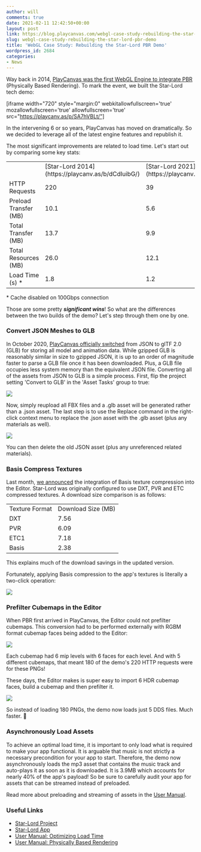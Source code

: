 ```yaml
---
author: will
comments: true
date: 2021-02-11 12:42:50+00:00
layout: post
link: https://blog.playcanvas.com/webgl-case-study-rebuilding-the-star-lord-pbr-demo/
slug: webgl-case-study-rebuilding-the-star-lord-pbr-demo
title: 'WebGL Case Study: Rebuilding the Star-Lord PBR Demo'
wordpress_id: 2684
categories:
- News
---
```





Way back in 2014, [PlayCanvas was the first WebGL Engine to integrate PBR](https://blog.playcanvas.com/physically-based-rendering-comes-to-webgl/)  (Physically Based Rendering). To mark the event, we built the Star-Lord tech demo:





[iframe width="720" style="margin:0" webkitallowfullscreen='true' mozallowfullscreen='true' allowfullscreen='true' src="https://playcanv.as/p/SA7hVBLt/"]





In the intervening 6 or so years, PlayCanvas has moved on dramatically. So we decided to leverage all of the latest engine features and republish it.







The most significant improvements are related to load time. Let's start out by comparing some key stats:





<table ><tbody ><tr >
<td >
</td>
<td >[Star-Lord 2014](https://playcanv.as/b/dCdIuibG/)
</td>
<td >[Star-Lord 2021](https://playcanv.as/p/SA7hVBLt/)
</td>
<td >% Change
</td></tr><tr >
<td >HTTP Requests
</td>
<td >220
</td>
<td >39
</td>
<td >↓ 82.3% 
</td></tr><tr >
<td >Preload Transfer (MB)
</td>
<td >10.1
</td>
<td >5.6
</td>
<td >↓ 44.6%
</td></tr><tr >
<td >Total Transfer (MB)
</td>
<td >13.7
</td>
<td >9.9
</td>
<td >↓ 27.7%
</td></tr><tr >
<td >Total Resources (MB)
</td>
<td >26.0
</td>
<td >12.1
</td>
<td >↓ 53.5%
</td></tr><tr >
<td >Load Time (s) *
</td>
<td >1.8
</td>
<td >1.2
</td>
<td >↓ 33.3%
</td></tr></tbody></table>* Cache disabled on 100Gbps connection





Those are some pretty **_significant wins_**! So what are the differences between the two builds of the demo? Let's step through them one by one.







### Convert JSON Meshes to GLB







In October 2020, [PlayCanvas officially switched](https://blog.playcanvas.com/faster-load-times-with-gltfs-glb-format/) from JSON to glTF 2.0 (GLB) for storing all model and animation data. While gzipped GLB is reasonably similar in size to gzipped JSON, it is up to an order of magnitude faster to parse a GLB file once it has been downloaded. Plus, a GLB file occupies less system memory than the equivalent JSON file. Converting all of the assets from JSON to GLB is a simple process. First, flip the project setting 'Convert to GLB' in the 'Asset Tasks' group to true:





![](https://blog.playcanvas.com/wp-content/uploads/2021/02/converttoglb.png)





Now, simply reupload all FBX files and a .glb asset will be generated rather than a .json asset. The last step is to use the Replace command in the right-click context menu to replace the .json asset with the .glb asset (plus any materials as well).





![](https://blog.playcanvas.com/wp-content/uploads/2021/02/jsontoglb.gif)





You can then delete the old JSON asset (plus any unreferenced related materials).







### Basis Compress Textures







Last month, [we announced](https://blog.playcanvas.com/basis-texture-compression-arrives-in-playcanvas/) the integration of Basis texture compression into the Editor. Star-Lord was originally configured to use DXT, PVR and ETC compressed textures. A download size comparison is as follows:





<table ><tbody ><tr >
<td >Texture Format
</td>
<td >Download Size (MB)
</td></tr><tr >
<td >DXT
</td>
<td >7.56
</td></tr><tr >
<td >PVR
</td>
<td >6.09
</td></tr><tr >
<td >ETC1
</td>
<td >7.18
</td></tr><tr >
<td >Basis
</td>
<td >2.38
</td></tr></tbody></table>





This explains much of the download savings in the updated version.







Fortunately, applying Basis compression to the app's textures is literally a two-click operation:





![](https://blog.playcanvas.com/wp-content/uploads/2021/02/compress.gif)





### Prefilter Cubemaps in the Editor







When PBR first arrived in PlayCanvas, the Editor could not prefilter cubemaps. This conversion had to be performed externally with RGBM format cubemap faces being added to the Editor:





![](https://blog.playcanvas.com/wp-content/uploads/2021/02/oldcube-1024x537.png)





Each cubemap had 6 mip levels with 6 faces for each level. And with 5 different cubemaps, that meant 180 of the demo's 220 HTTP requests were for these PNGs!







These days, the Editor makes is super easy to import 6 HDR cubemap faces, build a cubemap and then prefilter it.





![](https://blog.playcanvas.com/wp-content/uploads/2021/02/prefilter.gif)





So instead of loading 180 PNGs, the demo now loads just 5 DDS files. Much faster. 🚀







### Asynchronously Load Assets







To achieve an optimal load time, it is important to only load what is required to make your app functional. It is arguable that music is not strictly a necessary precondition for your app to start. Therefore, the demo now asynchronously loads the mp3 asset that contains the music track and auto-plays it as soon as it is downloaded. It is 3.9MB which accounts for nearly 40% of the app's payload! So be sure to carefully audit your app for assets that can be streamed instead of preloaded.







Read more about preloading and streaming of assets in the [User Manual](https://developer.playcanvas.com/en/user-manual/assets/preloading-and-streaming/).







### Useful Links







  * [Star-Lord Project](https://playcanvas.com/project/333626/overview/starlord)
  * [Star-Lord App](https://playcanv.as/p/SA7hVBLt/)
  * [User Manual: Optimizing Load Time](https://developer.playcanvas.com/en/user-manual/optimization/load-time/)
  * [User Manual: Physically Based Rendering](https://developer.playcanvas.com/en/user-manual/graphics/physical-rendering/)









